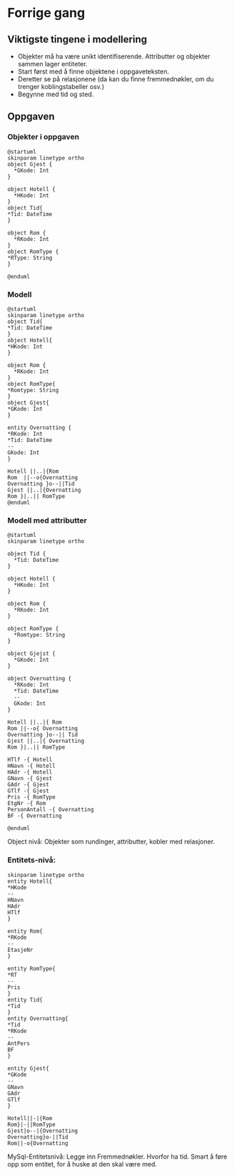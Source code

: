 ```table-of-contents
```
# Forrige gang
## Viktigste tingene i modellering
- Objekter må ha være unikt identifiserende. Attributter og objekter sammen lager entiteter. 
- Start først med å finne objektene i oppgaveteksten.
- Deretter se på relasjonene (da kan du finne fremmednøkler, om du trenger koblingstabeller osv.)
- Begynne med tid og sted.
## Oppgaven
### Objekter i oppgaven
```plantuml
@startuml
skinparam linetype ortho
object Gjest {
  *GKode: Int
}

object Hotell {
  *HKode: Int
}
object Tid{
*Tid: DateTime
}

object Rom {
  *RKode: Int
}
object RomType {
*RType: String
}

@enduml
```
### Modell
```plantuml
@startuml
skinparam linetype ortho
object Tid{
*Tid: DateTime
}
object Hotell{
*HKode: Int
}

object Rom {
  *RKode: Int
}
object RomType{
*Romtype: String
}
object Gjest{
*GKode: Int
}

entity Overnatting {
*RKode: Int
*Tid: DateTime
--
GKode: Int
}

Hotell ||..|{Rom
Rom  ||--o{Overnatting
Overnatting }o--||Tid
Gjest ||..|{Overnatting
Rom }|..|| RomType
@enduml
```
### Modell med attributter
```plantuml
@startuml
skinparam linetype ortho

object Tid {
  *Tid: DateTime
}

object Hotell {
  *HKode: Int
}

object Rom {
  *RKode: Int
}

object RomType {
  *Romtype: String
}

object Gjejst {
  *GKode: Int
}

object Overnatting {
  *RKode: Int
  *Tid: DateTime
  --
  GKode: Int
}

Hotell ||..|{ Rom
Rom ||--o{ Overnatting
Overnatting }o--|| Tid
Gjest ||..|{ Overnatting
Rom }|..|| RomType

HTlf -{ Hotell
HNavn -{ Hotell
HAdr -{ Hotell
GNavn -{ Gjest
GAdr -{ Gjest
GTlf -{ Gjest
Pris -{ RomType
EtgNr -{ Rom
PersonAntall -{ Overnatting
BF -{ Overnatting

@enduml

```
Object nivå: Objekter som rundinger, attributter, kobler med relasjoner.
### Entitets-nivå:
```plantuml
skinparam linetype ortho
entity Hotell{
*HKode
--
HNavn
HAdr
HTlf
}

entity Rom{
*RKode
--
EtasjeNr
}

entity RomType{
*RT
--
Pris
}
entity Tid{
*Tid
}
entity Overnatting{
*Tid
*RKode
--
AntPers
BF
}

entity Gjest{
*GKode
--
GNavn
GAdr
GTlf
}

Hotell||-|{Rom
Rom}|-||RomType
Gjest|o--|{Overnatting
Overnatting}o-||Tid
Rom||-o{Overnatting
```
MySql-Entitetsnivå:
Legge inn Fremmednøkler.
Hvorfor ha tid. Smart å føre opp som entitet, for å huske at den skal være med.